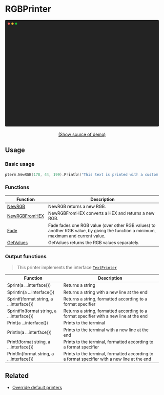 # RGBPrinter

<!-- 
Replace all of the following strings with the current printer.
     print-color-rgb RGB RGBPrinter DefaultRGB
-->

![RGBPrinter Example](https://raw.githubusercontent.com/pterm/pterm/master/_examples/print-color-rgb/animation.svg)

<p align="center"><a href="https://github.com/Sion-L/pterm/blob/master/_examples/print-color-rgb/main.go" target="_blank">(Show source of demo)</a></p>


## Usage

### Basic usage

```go
pterm.NewRGB(178, 44, 199).Println("This text is printed with a custom RGB!")
```

### Functions

|Function|Description|
|--------|-----------|
|[NewRGB](https://pkg.go.dev/github.com/Sion-L/pterm#RGB.NewRGB)|NewRGB returns a new RGB.|
|[NewRGBFromHEX](https://pkg.go.dev/github.com/Sion-L/pterm#RGB.NewRGBFromHEX)|NewRGBFromHEX converts a HEX and returns a new RGB.|
|[Fade](https://pkg.go.dev/github.com/Sion-L/pterm#RGB.Fade)|Fade fades one RGB value (over other RGB values) to another RGB value, by giving the function a minimum, maximum and current value.|
|[GetValues](https://pkg.go.dev/github.com/Sion-L/pterm#RGB.GetValues)|GetValues returns the RGB values separately.|

### Output functions

> This printer implements the interface [`TextPrinter`](https://github.com/Sion-L/pterm/blob/master/interface_text_printer.go)

|Function|Description|
|------|---------|
|Sprint(a ...interface{})|Returns a string|
|Sprintln(a ...interface{})|Returns a string with a new line at the end|
|Sprintf(format string, a ...interface{})|Returns a string, formatted according to a format specifier|
|Sprintfln(format string, a ...interface{})|Returns a string, formatted according to a format specifier with a new line at the end|
|Print(a ...interface{})|Prints to the terminal|
|Println(a ...interface{})|Prints to the terminal with a new line at the end|
|Printf(format string, a ...interface{})|Prints to the terminal, formatted according to a format specifier|
|Printfln(format string, a ...interface{})|Prints to the terminal, formatted according to a format specifier with a new line at the end|

## Related
- [Override default printers](docs/customizing/override-default-printer.md)